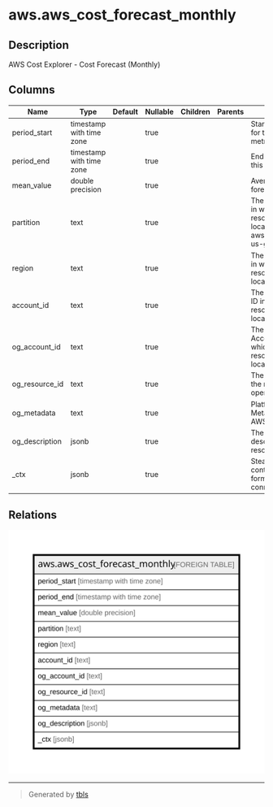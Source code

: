 # aws.aws_cost_forecast_monthly

## Description

AWS Cost Explorer - Cost Forecast (Monthly)

## Columns

| Name | Type | Default | Nullable | Children | Parents | Comment |
| ---- | ---- | ------- | -------- | -------- | ------- | ------- |
| period_start | timestamp with time zone |  | true |  |  | Start timestamp for this cost metric |
| period_end | timestamp with time zone |  | true |  |  | End timestamp for this cost metric |
| mean_value | double precision |  | true |  |  | Average forecasted value |
| partition | text |  | true |  |  | The AWS partition in which the resource is located (aws, aws-cn, or aws-us-gov). |
| region | text |  | true |  |  | The AWS Region in which the resource is located. |
| account_id | text |  | true |  |  | The AWS Account ID in which the resource is located. |
| og_account_id | text |  | true |  |  | The Platform Account ID in which the resource is located. |
| og_resource_id | text |  | true |  |  | The unique ID of the resource in opengovernance. |
| og_metadata | text |  | true |  |  | Platform Metadata of the AWS resource. |
| og_description | jsonb |  | true |  |  | The full model description of the resource |
| _ctx | jsonb |  | true |  |  | Steampipe context in JSON form, e.g. connection_name. |

## Relations

![er](aws.aws_cost_forecast_monthly.svg)

---

> Generated by [tbls](https://github.com/k1LoW/tbls)
